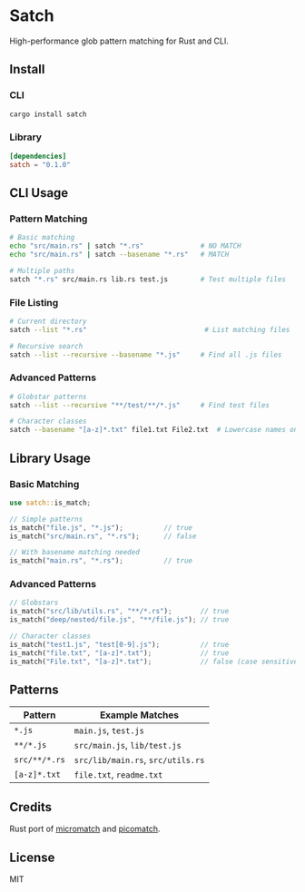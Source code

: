 # Satch

High-performance glob pattern matching for Rust and CLI.

## Install

### CLI

```bash
cargo install satch
```

### Library

```toml
[dependencies]
satch = "0.1.0"
```

## CLI Usage

### Pattern Matching

```bash
# Basic matching
echo "src/main.rs" | satch "*.rs"              # NO MATCH
echo "src/main.rs" | satch --basename "*.rs"   # MATCH

# Multiple paths
satch "*.rs" src/main.rs lib.rs test.js        # Test multiple files
```

### File Listing

```bash
# Current directory
satch --list "*.rs"                             # List matching files

# Recursive search
satch --list --recursive --basename "*.js"     # Find all .js files
```

### Advanced Patterns

```bash
# Globstar patterns
satch --list --recursive "**/test/**/*.js"     # Find test files

# Character classes
satch --basename "[a-z]*.txt" file1.txt File2.txt  # Lowercase names only
```

## Library Usage

### Basic Matching

```rust
use satch::is_match;

// Simple patterns
is_match("file.js", "*.js");          // true
is_match("src/main.rs", "*.rs");      // false

// With basename matching needed
is_match("main.rs", "*.rs");          // true
```

### Advanced Patterns

```rust
// Globstars
is_match("src/lib/utils.rs", "**/*.rs");       // true
is_match("deep/nested/file.js", "**/file.js"); // true

// Character classes
is_match("test1.js", "test[0-9].js");          // true
is_match("file.txt", "[a-z]*.txt");            // true
is_match("File.txt", "[a-z]*.txt");            // false (case sensitive)
```

## Patterns

| Pattern       | Example Matches                   |
| ------------- | --------------------------------- |
| `*.js`        | `main.js`, `test.js`              |
| `**/*.js`     | `src/main.js`, `lib/test.js`      |
| `src/**/*.rs` | `src/lib/main.rs`, `src/utils.rs` |
| `[a-z]*.txt`  | `file.txt`, `readme.txt`          |

## Credits

Rust port of [micromatch](https://github.com/micromatch/micromatch) and [picomatch](https://github.com/micromatch/picomatch).

## License

MIT
